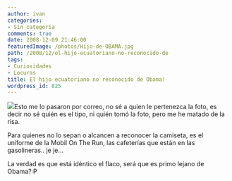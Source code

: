 ```yaml
---
author: ivan
categories:
- Sin categoría
comments: true
date: 2008-12-09 21:46:00
featuredImage: /photos/Hijo-de-OBAMA.jpg
path: /2008/12/el-hijo-ecuatoriano-no-reconocido-de
tags:
- Curiosidades
- Locuras
title: El hijo ecuatoriano no reconocido de Obama!
wordpress_id: 825
---
```


[![](/photos/Hijo-de-OBAMA.jpg)](https://4.bp.blogspot.com/_T2UWuNJg3dQ/ST6kc6tQvCI/AAAAAAAABOI/8n0tOWM4t-k/s1600-h/Hijo+de+OBAMA.JPG)Esto me lo pasaron por correo, no sé a quien le pertenezca la foto, es decir no sé quién es el tipo, ni quién tomó la foto, pero me he matado de la risa.

Para quienes no lo sepan o alcancen a reconocer la camiseta, es el uniforme de la Mobil On The Run, las cafeterías que están en las gasolineras.. je je...

La verdad es que está idéntico el flaco, será que es primo lejano de Obama?:P